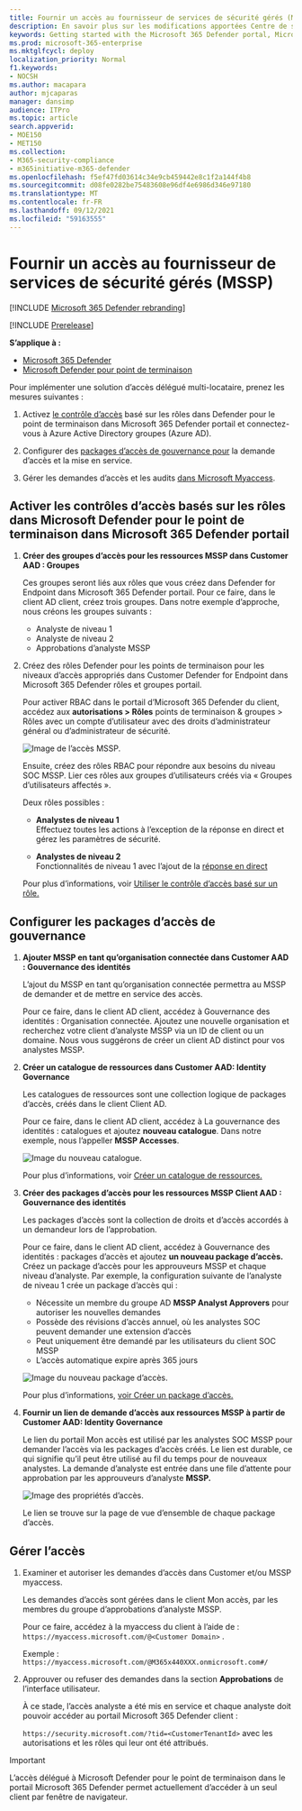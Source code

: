 ```yaml
---
title: Fournir un accès au fournisseur de services de sécurité gérés (MSSP)
description: En savoir plus sur les modifications apportées Centre de sécurité Microsoft Defender au portail Microsoft 365 Defender web
keywords: Getting started with the Microsoft 365 Defender portal, Microsoft Defender for Office 365, Microsoft Defender for Endpoint, MDO, MDE, single pane of glass, converged portal, security portal, defender security portal
ms.prod: microsoft-365-enterprise
ms.mktglfcycl: deploy
localization_priority: Normal
f1.keywords:
- NOCSH
ms.author: macapara
author: mjcaparas
manager: dansimp
audience: ITPro
ms.topic: article
search.appverid:
- MOE150
- MET150
ms.collection:
- M365-security-compliance
- m365initiative-m365-defender
ms.openlocfilehash: f5ef47fd03614c34e9cb459442e8c1f2a144f4b8
ms.sourcegitcommit: d08fe0282be75483608e96df4e6986d346e97180
ms.translationtype: MT
ms.contentlocale: fr-FR
ms.lasthandoff: 09/12/2021
ms.locfileid: "59163555"
---
```

# <a name="provide-managed-security-service-provider-mssp-access"></a>Fournir un accès au fournisseur de services de sécurité gérés (MSSP) 

[!INCLUDE [Microsoft 365 Defender rebranding](../includes/microsoft-defender.md)]

[!INCLUDE [Prerelease](../includes/prerelease.md)]

**S’applique à :**

- [Microsoft 365 Defender](microsoft-365-defender.md)
- [Microsoft Defender pour point de terminaison](https://go.microsoft.com/fwlink/p/?linkid=2154037)

Pour implémenter une solution d’accès délégué multi-locataire, prenez les mesures suivantes :

1. Activez [le contrôle d’accès](/windows/security/threat-protection/microsoft-defender-atp/rbac) basé sur les rôles dans Defender pour le point de terminaison dans Microsoft 365 Defender portail et connectez-vous à Azure Active Directory groupes (Azure AD).

2. Configurer des [packages d’accès de gouvernance pour](/azure/active-directory/governance/identity-governance-overview) la demande d’accès et la mise en service.

3. Gérer les demandes d’accès et les audits [dans Microsoft Myaccess](/azure/active-directory/governance/entitlement-management-request-approve).

## <a name="enable-role-based-access-controls-in-microsoft-defender-for-endpoint-in-microsoft-365-defender-portal"></a>Activer les contrôles d’accès basés sur les rôles dans Microsoft Defender pour le point de terminaison dans Microsoft 365 Defender portail

1. **Créer des groupes d’accès pour les ressources MSSP dans Customer AAD : Groupes**

    Ces groupes seront liés aux rôles que vous créez dans Defender for Endpoint dans Microsoft 365 Defender portail. Pour ce faire, dans le client AD client, créez trois groupes. Dans notre exemple d’approche, nous créons les groupes suivants :

    - Analyste de niveau 1
    - Analyste de niveau 2
    - Approbations d’analyste MSSP  

2. Créez des rôles Defender pour les points de terminaison pour les niveaux d’accès appropriés dans Customer Defender for Endpoint dans Microsoft 365 Defender rôles et groupes portail.

    Pour activer RBAC dans le portail d’Microsoft 365 Defender du client, accédez aux **autorisations > Rôles** points de terminaison & groupes > Rôles avec un compte d’utilisateur avec des droits d’administrateur général ou d’administrateur de sécurité.

    ![Image de l’accès MSSP.](../../media/mssp-access.png)

    Ensuite, créez des rôles RBAC pour répondre aux besoins du niveau SOC MSSP. Lier ces rôles aux groupes d’utilisateurs créés via « Groupes d’utilisateurs affectés ».

    Deux rôles possibles :

    - **Analystes de niveau 1** <br>
      Effectuez toutes les actions à l’exception de la réponse en direct et gérez les paramètres de sécurité.

    - **Analystes de niveau 2** <br>
      Fonctionnalités de niveau 1 avec l’ajout de la [réponse en direct](/windows/security/threat-protection/microsoft-defender-atp/live-response)

    Pour plus d’informations, voir [Utiliser le contrôle d’accès basé sur un rôle.](/windows/security/threat-protection/microsoft-defender-atp/rbac)

## <a name="configure-governance-access-packages"></a>Configurer les packages d’accès de gouvernance

1. **Ajouter MSSP en tant qu’organisation connectée dans Customer AAD : Gouvernance des identités**

    L’ajout du MSSP en tant qu’organisation connectée permettra au MSSP de demander et de mettre en service des accès. 

    Pour ce faire, dans le client AD client, accédez à Gouvernance des identités : Organisation connectée. Ajoutez une nouvelle organisation et recherchez votre client d’analyste MSSP via un ID de client ou un domaine. Nous vous suggérons de créer un client AD distinct pour vos analystes MSSP.

2. **Créer un catalogue de ressources dans Customer AAD: Identity Governance**

    Les catalogues de ressources sont une collection logique de packages d’accès, créés dans le client Client AD.

    Pour ce faire, dans le client AD client, accédez à La gouvernance des identités : catalogues et ajoutez **nouveau catalogue**. Dans notre exemple, nous l’appeller **MSSP Accesses**.

    ![Image du nouveau catalogue.](../../media/goverance-catalog.png)

    Pour plus d’informations, voir [Créer un catalogue de ressources.](/azure/active-directory/governance/entitlement-management-catalog-create)

3. **Créer des packages d’accès pour les ressources MSSP Client AAD : Gouvernance des identités**

    Les packages d’accès sont la collection de droits et d’accès accordés à un demandeur lors de l’approbation. 

    Pour ce faire, dans le client AD client, accédez à Gouvernance des identités : packages d’accès et ajoutez **un nouveau package d’accès.** Créez un package d’accès pour les approuveurs MSSP et chaque niveau d’analyste. Par exemple, la configuration suivante de l’analyste de niveau 1 crée un package d’accès qui :

    - Nécessite un membre du groupe AD **MSSP Analyst Approvers** pour autoriser les nouvelles demandes
    - Possède des révisions d’accès annuel, où les analystes SOC peuvent demander une extension d’accès
    - Peut uniquement être demandé par les utilisateurs du client SOC MSSP
    - L’accès automatique expire après 365 jours

    ![Image du nouveau package d’accès.](../../media/new-access-package.png)

    Pour plus d’informations, [voir Créer un package d’accès.](/azure/active-directory/governance/entitlement-management-access-package-create)

4. **Fournir un lien de demande d’accès aux ressources MSSP à partir de Customer AAD: Identity Governance**

    Le lien du portail Mon accès est utilisé par les analystes SOC MSSP pour demander l’accès via les packages d’accès créés. Le lien est durable, ce qui signifie qu’il peut être utilisé au fil du temps pour de nouveaux analystes. La demande d’analyste est entrée dans une file d’attente pour approbation par les approuveurs d’analyste **MSSP.**

    ![Image des propriétés d’accès.](../../media/access-properties.png)

    Le lien se trouve sur la page de vue d’ensemble de chaque package d’accès.

## <a name="manage-access"></a>Gérer l’accès

1. Examiner et autoriser les demandes d’accès dans Customer et/ou MSSP myaccess.

    Les demandes d’accès sont gérées dans le client Mon accès, par les membres du groupe d’approbations d’analyste MSSP.

    Pour ce faire, accédez à la myaccess du client à l’aide de : `https://myaccess.microsoft.com/@<Customer Domain>` .

    Exemple : `https://myaccess.microsoft.com/@M365x440XXX.onmicrosoft.com#/`

2. Approuver ou refuser des demandes dans la section **Approbations** de l’interface utilisateur.

     À ce stade, l’accès analyste a été mis en service et chaque analyste doit pouvoir accéder au portail Microsoft 365 Defender client :

    `https://security.microsoft.com/?tid=<CustomerTenantId>` avec les autorisations et les rôles qui leur ont été attribués.

> [!IMPORTANT]
> L’accès délégué à Microsoft Defender pour le point de terminaison dans le portail Microsoft 365 Defender permet actuellement d’accéder à un seul client par fenêtre de navigateur.
